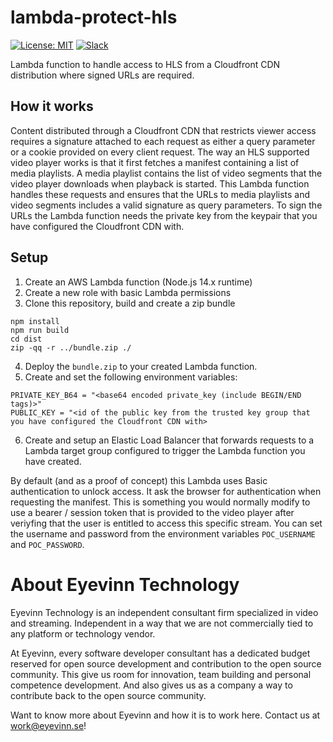 # lambda-protect-hls

[![License: MIT](https://img.shields.io/badge/License-MIT-yellow.svg)](https://opensource.org/licenses/MIT) [![Slack](http://slack.streamingtech.se/badge.svg)](http://slack.streamingtech.se)

Lambda function to handle access to HLS from a Cloudfront CDN distribution where signed URLs are required.

## How it works

Content distributed through a Cloudfront CDN that restricts viewer access requires a signature attached to each request as either a query parameter or a cookie provided on every client request. The way an HLS supported video player works is that it first fetches a manifest containing a list of media playlists. A media playlist contains the list of video segments that the video player downloads when playback is started. This Lambda function handles these requests and ensures that the URLs to media playlists and video segments includes a valid signature as query parameters. To sign the URLs the Lambda function needs the private key from the keypair that you have configured the Cloudfront CDN with.

## Setup

1. Create an AWS Lambda function (Node.js 14.x runtime)
2. Create a new role with basic Lambda permissions
3. Clone this repository, build and create a zip bundle

```
npm install
npm run build
cd dist
zip -qq -r ../bundle.zip ./
```

4. Deploy the `bundle.zip` to your created Lambda function.
5. Create and set the following environment variables:

```
PRIVATE_KEY_B64 = "<base64 encoded private_key (include BEGIN/END tags)>"
PUBLIC_KEY = "<id of the public key from the trusted key group that you have configured the Cloudfront CDN with>
```

6. Create and setup an Elastic Load Balancer that forwards requests to a Lambda target group configured to trigger the Lambda function you have created.

By default (and as a proof of concept) this Lambda uses Basic authentication to unlock access. It ask the browser for authentication when requesting the manifest. This is something you would normally modify to use a bearer / session token that is provided to the video player after veriyfing that the user is entitled to access this specific stream. You can set the username and password from the environment variables `POC_USERNAME` and `POC_PASSWORD`.

# About Eyevinn Technology

Eyevinn Technology is an independent consultant firm specialized in video and streaming. Independent in a way that we are not commercially tied to any platform or technology vendor.

At Eyevinn, every software developer consultant has a dedicated budget reserved for open source development and contribution to the open source community. This give us room for innovation, team building and personal competence development. And also gives us as a company a way to contribute back to the open source community.

Want to know more about Eyevinn and how it is to work here. Contact us at work@eyevinn.se!